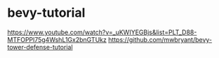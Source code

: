 # bevy-tutorial

https://www.youtube.com/watch?v=_uKWIYEGBjs&list=PLT_D88-MTFOPPl75g4WshL1Gx2bnGTUkz
https://github.com/mwbryant/bevy-tower-defense-tutorial
